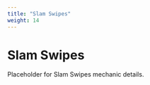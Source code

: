 ```yaml
---
title: "Slam Swipes"
weight: 14
---
```


# Slam Swipes

Placeholder for Slam Swipes mechanic details.

